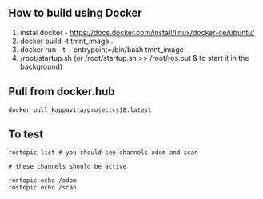 ## How to build using Docker

1. instal docker - https://docs.docker.com/install/linux/docker-ce/ubuntu/
2. docker build -t tmnt_image .
3. docker run -it --entrypoint=/bin/bash tmnt_image
4. /root/startup.sh (or /root/startup.sh >> /root/ros.out & to start it in the background)

## Pull from docker.hub

```
docker pull kappavita/projectcs18:latest
```

## To test

```
rostopic list # you should see channels odom and scan
```

```
# these channels should be active

rostopic echo /odom 
rostopic echo /scan
```
